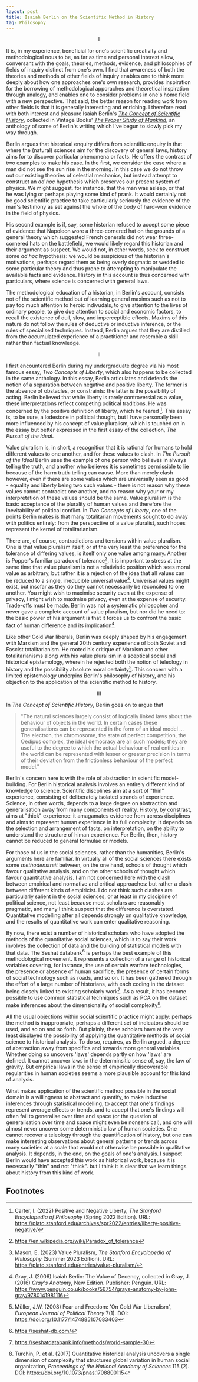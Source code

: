 ```yaml
---
layout: post
title: Isaiah Berlin on the Scientific Method in History
tag: Philosophy
---
```


<p style="text-align:center">I</p>

It is, in my experience, beneficial for one's scientific creativity and methodological nous to be, as far as time and personal interest allow, conversant with the goals, theories, methods, evidence, and philosophies of fields of inquiry distinct from one's own. I find that awareness of both the theories and methods of other fields of inquiry enables one to think more deeply about how one approaches one's own research, provides inspiration for the borrowing of methodological apporaches and theoretical inspiration through analogy, and enables one to consider problems in one's home field with a new perspective. That said, the better reason for reading work from other fields is that it is generally interesting and enriching. I therefore read with both interest and pleasure Isaiah Berlin's _[The Concept of Scientific History](https://www.jstor.org/stable/2504255)_, collected in Vintage Books' _[The Proper Study of Mankind](https://www.penguin.co.uk/books/366279/the-proper-study-of-mankind-by-isaiah-berlin/9780099582762)_, an anthology of some of Berlin's writing which I've begun to slowly pick my way through.

Berlin argues that historical enquiry differs from scientific enquiry in that where the (natural) sciences aim for the discovery of general laws, history aims for to discover particular phenomena or facts. He offers the contrast of two examples to make his case. In the first, we consider the case where a man did not see the sun rise in the morning. In this case we do not throw out our existing theories of celestial mechanics, but instead attempt to construct an _ad hoc_ hypothesis which preserves our present system of physics. We might suggest, for instance, that the man was asleep, or that he was lying or perhaps playing some kind of prank. It would certainly not be good scientific practice to take particularly seriously the evidence of the man's testimony as set against the whole of the body of hard-won evidence in the field of physics.

His second example is if, say, some historian refused to accept some piece of evidence that Napoleon wore a three-cornered hat on the grounds of a general theory which suggested French generals did not wear three-cornered hats on the battlefield, we would likely regard this historian and their argument as suspect. We would not, in other words, seek to construct some _ad hoc_ hypothesis: we would be suspicious of the historian's motivations, perhaps regard them as being overly dogmatic or wedded to some particular theory and thus prone to attempting to manipulate the available facts and evidence. History in this account is thus concerned with particulars, where science is concerned with general laws.

The methodological education of a historian, in Berlin's account, consists not of the scientific method but of learning general maxims such as not to pay too much attention to heroic indivudals, to give attention to the lives of ordinary people, to give due attention to social and economic factors, to recall the existence of dull, slow, and imperceptible effects. Maxims of this nature do not follow the rules of deductive or inductive inference, or the rules of specialised techniques. Instead, Berlin argues that they are distilled from the accumulated experience of a practitioner and resemble a skill rather than factual knowledge.

<p style="text-align:center">II</p>

I first encountered Berlin during my undergraduate degree via his most famous essay, _Two Concepts of Liberty_, which also happens to be collected in the same anthology. In this essay, Berlin articulates and defends the notion of a separation between negative and positive liberty. The former is the absence of obstacles, or constraints: the latter is the possibility of acting. Berlin believed that while liberty is rarely controversial as a value, these interpretations reflect competing political traditions. He was concerned by the positive definition of liberty, which he feared [^1]. This essay is, to be sure, a lodestone in political thought, but I have personally been more influenced by his concept of value pluralism, which is touched on in the essay but better expressed in the first essay of the collection, _The Pursuit of the Ideal_.

Value pluralism is, in short, a recognition that it is rational for humans to hold different values to one another, and for these values to clash. In _The Pursuit of the Ideal_ Berlin uses the example of one person who believes in always telling the truth, and another who believes it is sometimes permissible to lie because of the harm truth-telling can cause. More than merely clash however, even if there are some values which are universally seen as good - equality and liberty being two such values - there is not reason why these values cannot contradict one another, and no reason why your or my interpretation of these values should be the same. Value pluralism is the basic acceptance of the plurality of human values and therefore the inevitability of political conflict. In _Two Concepts of Liberty_, one of the points Berlin makes is that many totalitarian movements sought to do away with politics entirely: from the perspective of a value pluralist, such hopes represent the kernel of totalitarianism.

There are, of course, contradictions and tensions within value pluralism. One is that value pluralism itself, or at the very least the preference for the tolerance of differing values, is itself only one value among many. Another is Popper's familiar paradox of tolerance[^2]. It is important to stress at the same time that value pluralism is not a relativistic position which sees moral value as arbitrary, but rather it is a rejection of the idea that all values can be reduced to a single, irreducible universal value[^3]. Univerisal values might exist, but insofar as they do they cannot necessarily be reconciled to one another. You might wish to maximise security even at the expense of privacy, I might wish to maximise privacy, even at the expense of security. Trade-offs must be made. Berlin was not a systematic philosopher and never gave a complete account of value pluralism, but nor did he need to: the basic power of his argument is that it forces us to confront the basic fact of human difference and its implication[^4].

Like other Cold War liberals, Berlin was deeply shaped by his engagement with Marxism and the general 20th century experience of both Soviet and Fascist totalitarianism. He rooted his critique of Marxism and other totalitarianisms along with his value pluralism in a sceptical social and historical epistemology, wherein he rejected both the notion of teleology in history and the possibility absolute moral certainty[^5]. This concern with a limited epistemology underpins Berlin's philosophy of history, and his objection to the application of the scientific method to history.

<p style="text-align:center">III</p>

In _The Concept of Scientific History_, Berlin goes on to argue that

> "The natural sciences largely consist of logically linked laws about the behaviour of objects in the world. In certain cases these generalisations can be represented in the form of an ideal model ... The electron, the chromosome, the state of perfect competition, the Oedipus complex, the ideal democracy are all such models; they are useful to the degree to which the actual behaviour of real entities in the world can be represented with lesser or greater precision in terms of their deviation from the frictionless behaviour of the perfect model."

Berlin's concern here is with the role of abstraction in scientific model-building. For Berlin historical analysis involves an entirely different kind of knowledge to science. Scientific discplines aim at a sort of "thin" experience, consisting of deliberately isolated strands of experience. Science, in other words, depends to a large degree on abstraction and generalisation away from many components of reality. History, by constrast, aims at "thick" experience: it amagamates evidence from across disciplines and aims to represent human experience in its full complexity. It depends on the selection and arrangement of facts, on interpretation, on the ability to understand the structure of himan experience. For Berlin, then, history cannot be reduced to general formulae or models.

For those of us in the social sciences, rather than the humanities, Berlin's arguments here are familiar. In virtually all of the social sciences there exists some _methodenstreit_ between, on the one hand, schools of thought which favour qualitative analysis, and on the other schools of thought which favour quantitative analysis. I am not concerned here with the clash between empirical and normative and critical approaches: but rather a clash between different kinds of empiricist. I do not think such clashes are particularly salient in the social sciences, or at least in my discipline of political science, not least because most scholars are reasonably pragmatic, and many I think suspect that the difference is overstated. Quantitative modelling after all depends strongly on qualitative knowledge, and the results of quantitative work can enter qualitative reasoning.

By now, there exist a number of historical scholars who have adopted the methods of the quantitative social sciences, which is to say their work involves the collection of data and the building of statistical models with that data. The Seshat databank[^6] is perhaps the best example of this methodological movement. It represents a collection of a range of historical variables covering, for instance, the use of certain warfare technologies, the presence or absence of human sacrifice, the presence of certain forms of social technology such as roads, and so on. It has been gathered through the effort of a large number of historians, with each coding in the dataset being closely linked to existing scholarly work[^7]. As a result, it has become possible to use common statistical techniques such as PCA on the dataset make inferences about the dimensionality of social complexity[^8].

All the usual objections within social scientific practice might apply: perhaps the method is inappropriate, perhaps a different set of indicators should be used, and so on and so forth. But plainly, these scholars have at the very least displayed the possibility of applying the quantitative methods of social science to historical analysis. To do so, requires, as Berlin argued, a degree of abstraction away from specifics and towards more general variables. Whether doing so uncovers 'laws' depends partly on how 'laws' are defined. It cannot uncover laws in the determinsitic sense of, say, the law of gravity. But empirical laws in the sense of empirically discoverable regularities in human societies seems a more plausible account for this kind of analysis.

What makes application of the scientific method possible in the social domain is a willingness to abstract and quantify, to make inductive inferences through statistical modelling, to accept that one's findings represent average effects or trends, and to accept that one's findings will often fail to generalise over time and space (or the question of generalisation over time and space might even be nonsensical), and one will almost never uncover some deterministic law of human societies. One cannot recover a teleology through the quantification of history, but one can make interesting observations about general patterns or trends across many societies at a scale that would not otherwise be possible in qualitative analysis. It depends, in the end, on the goals of one's analysis. I suspect Berlin would have accepted this work as historical work, because it is necessarily "thin" and not "thick". but I think it is clear that we learn things about history from this kind of work.

## Footnotes

[^1]: Carter, I. (2022) Positive and Negative Liberty, _The Stanford Encyclopedia of Philosophy_ (Spring 2022 Edition). URL: <https://plato.stanford.edu/archives/spr2022/entries/liberty-positive-negative/>
[^2]: <https://en.wikipedia.org/wiki/Paradox_of_tolerance>
[^3]: Mason, E. (2023) Value Pluralism, _The Stanford Encyclopedia of Philosophy_ (Summer 2023 Edition). URL: <https://plato.stanford.edu/entries/value-pluralism/>
[^4]: Gray, J. (2006) Isaiah Berlin: The Value of Decency, collected in Gray, J. (2016) _Gray's Anatomy_, New Edition. Publisher: Penguin. URL: <https://www.penguin.co.uk/books/56754/grays-anatomy-by-john-gray/9780141981116>
[^5]: Müller, J.W. (2008) Fear and Freedom: 'On Cold War Liberalism', _European Journal of Political Theory_ 7(1). DOI: <https://doi.org/10.1177/1474885107083403>
[^6]: <https://seshat-db.com/>
[^7]: <https://seshatdatabank.info/methods/world-sample-30>
[^8]: Turchin, P. et al. (2017) Quantitative historical analysis uncovers a single dimension of complexity that structures global variation in human social organization, _Proceedings of the National Academy of Sciences_ 115 (2). DOI: <https://doi.org/10.1073/pnas.1708800115>


